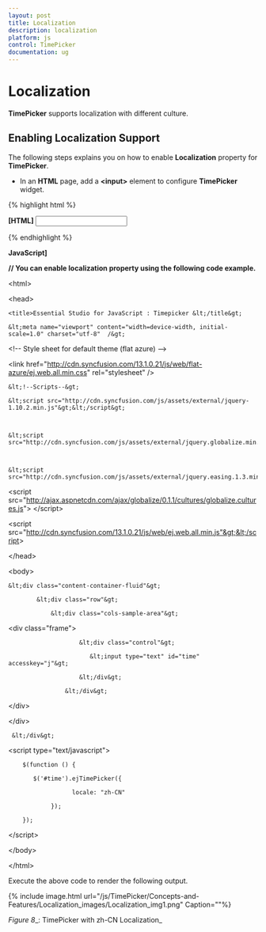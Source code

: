 ```yaml
---
layout: post
title: Localization
description: localization
platform: js
control: TimePicker
documentation: ug
---
```


# Localization

**TimePicker** supports localization with different culture.

## Enabling Localization Support

The following steps explains you on how to enable **Localization** property for **TimePicker**.

* In an **HTML** page, add a **&lt;input&gt;** element to configure **TimePicker** widget.   


{% highlight html %}

**[HTML]**
         <input type="text" id="time" />


{% endhighlight %}



**JavaScript]**

**// You can enable localization property using the following code example.**



&lt;html&gt;

&lt;head&gt;

    <title>Essential Studio for JavaScript : Timepicker &lt;/title&gt;

    &lt;meta name="viewport" content="width=device-width, initial-scale=1.0" charset="utf-8"  /&gt;

 &lt;!-- Style sheet for default theme (flat azure) --&gt;

&lt;link href="http://cdn.syncfusion.com/13.1.0.21/js/web/flat-azure/ej.web.all.min.css" rel="stylesheet" /&gt;



    &lt;!--Scripts--&gt;

    &lt;script src="http://cdn.syncfusion.com/js/assets/external/jquery-1.10.2.min.js"&gt;&lt;/script&gt;



    &lt;script src="http://cdn.syncfusion.com/js/assets/external/jquery.globalize.min.js"&gt;&lt;/script&gt;



    &lt;script src="http://cdn.syncfusion.com/js/assets/external/jquery.easing.1.3.min.js"&gt;&lt;/script&gt;



   &lt;script src="http://ajax.aspnetcdn.com/ajax/globalize/0.1.1/cultures/globalize.cultures.js"&gt; &lt;/script&gt;

&lt;script src="http://cdn.syncfusion.com/13.1.0.21/js/web/ej.web.all.min.js"&gt;&lt;/script&gt;





&lt;/head&gt;

&lt;body&gt;

    &lt;div class="content-container-fluid"&gt;      

            &lt;div class="row"&gt;                

                &lt;div class="cols-sample-area"&gt;                                  

&lt;div class="frame"&gt;

                        &lt;div class="control"&gt;

                           &lt;input type="text" id="time" accesskey="j"&gt;

                        &lt;/div&gt;

                    &lt;/div&gt;		

&lt;/div&gt;

&lt;/div&gt;

     &lt;/div&gt;

&lt;script type="text/javascript"&gt;

        $(function () {

           $('#time').ejTimePicker({ 

                      locale: "zh-CN" 

                });

        });

&lt;/script&gt;

&lt;/body&gt;

&lt;/html&gt;



Execute the above code to render the following output.

{% include image.html url="/js/TimePicker/Concepts-and-Features/Localization_images/Localization_img1.png" Caption=""%}

_Figure_ _8__: TimePicker with zh-CN Localization_

